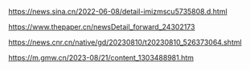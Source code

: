 https://news.sina.cn/2022-06-08/detail-imizmscu5735808.d.html

https://www.thepaper.cn/newsDetail_forward_24302173

https://news.cnr.cn/native/gd/20230810/t20230810_526373064.shtml

https://m.gmw.cn/2023-08/21/content_1303488981.htm